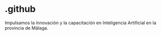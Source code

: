 # .github
Impulsamos la innovación y la capacitación en Inteligencia Artificial en la provincia de Málaga.
